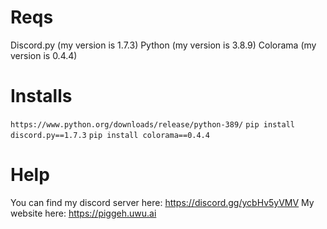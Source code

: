 # Reqs
Discord.py (my version is 1.7.3) 
Python (my version is 3.8.9)
Colorama (my version is 0.4.4)

# Installs
`https://www.python.org/downloads/release/python-389/`
`pip install discord.py==1.7.3`
`pip install colorama==0.4.4`

# Help
You can find my discord server here: https://discord.gg/ycbHv5yVMV
My website here: https://piggeh.uwu.ai
